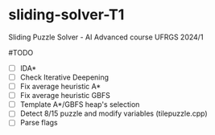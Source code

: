 # sliding-solver-T1
Sliding Puzzle Solver - AI Advanced course UFRGS 2024/1

#TODO

- [ ] IDA*
- [ ] Check Iterative Deepening
- [ ] Fix average heuristic A*
- [ ] Fix average heuristic GBFS
- [ ] Template A*/GBFS heap's selection
- [ ] Detect 8/15 puzzle and modify variables (tilepuzzle.cpp)
- [ ] Parse flags
